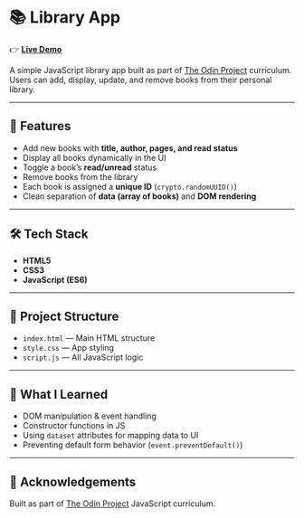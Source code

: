 # 📚 Library App

👉 **[Live Demo](https://shivangi-verma.github.io/Library---The-Odin-Project/)**  

A simple JavaScript library app built as part of [The Odin Project](https://www.theodinproject.com) curriculum.  
Users can add, display, update, and remove books from their personal library.

---

## 🚀 Features
- Add new books with **title, author, pages, and read status**  
- Display all books dynamically in the UI  
- Toggle a book’s **read/unread** status  
- Remove books from the library  
- Each book is assigned a **unique ID** (`crypto.randomUUID()`)  
- Clean separation of **data (array of books)** and **DOM rendering**

---

## 🛠️ Tech Stack
- **HTML5**  
- **CSS3**  
- **JavaScript (ES6)**  

---

## 📂 Project Structure
- `index.html` — Main HTML structure  
- `style.css` — App styling  
- `script.js` — All JavaScript logic  

---

## 🧠 What I Learned
- DOM manipulation & event handling  
- Constructor functions in JS  
- Using `dataset` attributes for mapping data to UI  
- Preventing default form behavior (`event.preventDefault()`)

---

## 🙌 Acknowledgements
Built as part of [The Odin Project](https://www.theodinproject.com) JavaScript curriculum.


